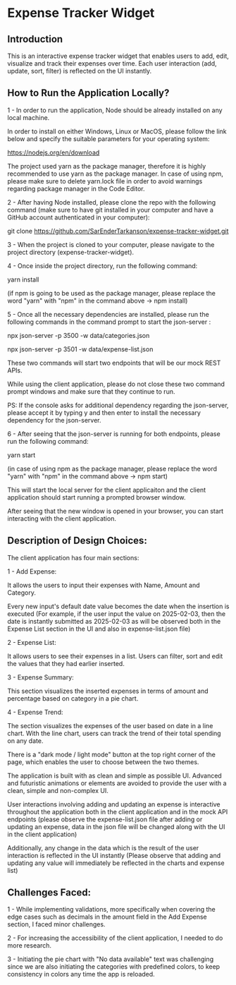 # Expense Tracker Widget

## **Introduction**

This is an interactive expense tracker widget that enables users to add, edit, visualize and track their expenses over time. Each user interaction (add, update, sort, filter) is reflected on the UI instantly.

## How to Run the Application Locally?

1 - In order to run the application, Node should be already installed on any local machine. 

In order to install on either Windows, Linux or MacOS, please follow the link below and specify the suitable parameters for your operating system:

https://nodejs.org/en/download

The project used yarn as the package manager, therefore it is highly recommended to use yarn as the package manager. In case of using npm, please make sure to delete yarn.lock file in order to avoid warnings regarding package manager in the Code Editor.

2 - After having Node installed, please clone the repo with the following command (make sure to have git installed in your computer and have a GitHub account authenticated in your computer):

git clone https://github.com/SarEnderTarkanson/expense-tracker-widget.git

3 - When the project is cloned to your computer, please navigate to the project directory (expense-tracker-widget).

4 - Once inside the project directory, run the following command:

yarn install

(if npm is going to be used as the package manager, please replace the word "yarn" with "npm" in the command above -> npm install)

5 - Once all the necessary dependencies are installed, please run the following commands in the command prompt to start the json-server :

npx json-server -p 3500 -w data/categories.json

npx json-server -p 3501 -w data/expense-list.json

These two commands will start two endpoints that will be our mock REST APIs.

While using the client application, please do not close these two command prompt windows and make sure that they continue to run.

PS: If the console asks for additional dependency regarding the json-server, please accept it by typing y and then enter to install the necessary dependency for the json-server.

6 - After seeing that the json-server is running for both endpoints, please run the following command:

yarn start

(in case of using npm as the package manager, please replace the word "yarn" with "npm" in the command above -> npm start)

This will start the local server for the client applicaiton and the client application should start running a prompted browser window.

After seeing that the new window is opened in your browser, you can start interacting with the client application.

## Description of Design Choices:

The client application has four main sections:

1 - Add Expense:

It allows the users to input their expenses with Name, Amount and Category.

Every new input's default date value becomes the date when the insertion is executed (For example, if the user input the value on 2025-02-03, then the date is instantly submitted as 2025-02-03 as will be observed both in the Expense List section in the UI and also in expense-list.json file)

2 - Expense List:

It allows users to see their expenses in a list. Users can filter, sort and edit the values that they had earlier inserted.

3 - Expense Summary:

This section visualizes the inserted expenses in terms of amount and percentage based on category in a pie chart.

4 - Expense Trend:

The section visualizes the expenses of the user based on date in a line chart. With the line chart, users can track the trend of their total spending on any date. 

There is a "dark mode / light mode" button at the top right corner of the page, which enables the user to choose between the two themes.

The application is built with as clean and simple as possible UI. Advanced and futuristic animations or elements are avoided to provide the user with a clean, simple and non-complex UI.

User interactions involving adding and updating an expense is interactive throughout the application both in the client application and in the mock API endpoints (please observe the expense-list.json file after adding or updating an expense, data in the json file will be changed along with the UI in the client application)

Additionally, any change in the data which is the result of the user interaction is reflected in the UI instantly (Please observe that adding and updating any value will immediately be reflected in the charts and expense list)

## Challenges Faced:

1 - While implementing validations, more specifically when covering the edge cases such as decimals in the amount field in the Add Expense section, I faced minor challenges.

2 - For increasing the accessibility of the client application, I needed to do more research.

3 - Initiating the pie chart with "No data available" text was challenging since we are also initiating the categories with predefined colors, to keep consistency in colors any time the app is reloaded.
